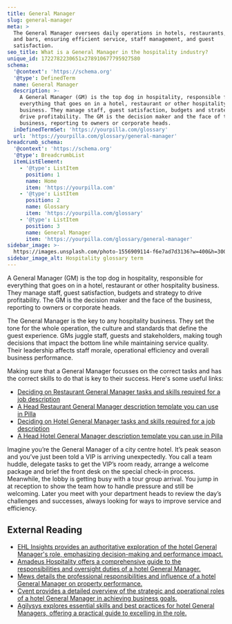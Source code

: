 ```yaml
---
title: General Manager
slug: general-manager
meta: >
  The General Manager oversees daily operations in hotels, restaurants, cafes,
  and bars, ensuring efficient service, staff management, and guest
  satisfaction.
seo_title: What is a General Manager in the hospitality industry?
unique_id: 1722782230651x278910677795927580
schema:
  '@context': 'https://schema.org'
  '@type': DefinedTerm
  name: General Manager
  description: >-
    A General Manager (GM) is the top dog in hospitality, responsible for
    everything that goes on in a hotel, restaurant or other hospitality
    business. They manage staff, guest satisfaction, budgets and strategy to
    drive profitability. The GM is the decision maker and the face of the
    business, reporting to owners or corporate heads.
  inDefinedTermSet: 'https://yourpilla.com/glossary'
  url: 'https://yourpilla.com/glossary/general-manager'
breadcrumb_schema:
  '@context': 'https://schema.org'
  '@type': BreadcrumbList
  itemListElement:
    - '@type': ListItem
      position: 1
      name: Home
      item: 'https://yourpilla.com'
    - '@type': ListItem
      position: 2
      name: Glossary
      item: 'https://yourpilla.com/glossary'
    - '@type': ListItem
      position: 3
      name: General Manager
      item: 'https://yourpilla.com/glossary/general-manager'
sidebar_image: >-
  https://images.unsplash.com/photo-1556909114-f6e7ad7d3136?w=400&h=300&fit=crop&auto=format
sidebar_image_alt: Hospitality glossary term
---
```


A General Manager (GM) is the top dog in hospitality, responsible for everything that goes on in a hotel, restaurant or other hospitality business. They manage staff, guest satisfaction, budgets and strategy to drive profitability. The GM is the decision maker and the face of the business, reporting to owners or corporate heads.

The General Manager is the key to any hospitality business. They set the tone for the whole operation, the culture and standards that define the guest experience. GMs juggle staff, guests and stakeholders, making tough decisions that impact the bottom line while maintaining service quality. Their leadership affects staff morale, operational efficiency and overall business performance.

Making sure that a General Manager focusses on the correct tasks and has the correct skills to do that is key to their success. Here's some useful links:

*   [Deciding on Restaurant General Manager tasks and skills required for a job description](https://yourpilla.com/blog/restaurant-manager-job-description)
*   [A Head Restaurant General Manager description template you can use in Pilla](https://yourpilla.com/templates/restaurant-manager-job-description)
*   [Deciding on Hotel General Manager tasks and skills required for a job description](https://yourpilla.com/blog/hotel-manager-duties)
*   [A Head Hotel General Manager description template you can use in Pilla](https://yourpilla.com/templates/hotel-general-manager-job-description)

Imagine you’re the General Manager of a city centre hotel. It’s peak season and you’ve just been told a VIP is arriving unexpectedly. You call a team huddle, delegate tasks to get the VIP’s room ready, arrange a welcome package and brief the front desk on the special check-in process. Meanwhile, the lobby is getting busy with a tour group arrival. You jump in at reception to show the team how to handle pressure and still be welcoming. Later you meet with your department heads to review the day’s challenges and successes, always looking for ways to improve service and efficiency.

## External Reading

*   [EHL Insights provides an authoritative exploration of the hotel General Manager's role, emphasizing decision-making and performance impact.](https://hospitalityinsights.ehl.edu/hotel-general-manager)
*   [Amadeus Hospitality offers a comprehensive guide to the responsibilities and oversight duties of a hotel General Manager.](https://www.amadeus-hospitality.com/hotel-manager-guide/)
*   [Mews details the professional responsibilities and influence of a hotel General Manager on property performance.](https://www.mews.com/en/blog/hotel-general-manager)
*   [Cvent provides a detailed overview of the strategic and operational roles of a hotel General Manager in achieving business goals.](https://www.cvent.com/uk/blog/hospitality/role-general-manager-hotel-industry-comprehensive-overview)
*   [Agilysys explores essential skills and best practices for hotel General Managers, offering a practical guide to excelling in the role.](https://www.agilysys.com/en/mastering-hotel-management-a-comprehensive-guide-for-hotel-general-managers/)
